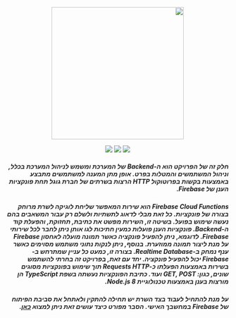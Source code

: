 <div dir="rtl">
  <p align="center">
    <a href="https://asmlearn.com/"><img src="https://i.imagesup.co/images2/42354bf8b1da4e293ec1f2fe01d6c83fadf50eb8.png" width="300"></a>
  </p>
<p align="center">
   <a href="https://firebase.google.com/docs/web/setup?authuser=0#from-the-cdn/"><img src="https://img.shields.io/badge/Firebase-v7.19.0-blue"></a>
   <a href="https://nodejs.org/en/docs/"><img src="https://img.shields.io/badge/Node.js-8-lightorange"></a>
   <a href="https://expressjs.com/"><img src="https://img.shields.io/badge/ExpressJS-v4.x-lightgrey"></a>
</p>
 <h5>
   חלק זה של הפרויקט הוא ה-Backend של המערכת ומשמש לניהול המערכת בכלל, וניהול המשתמשים והמטלות בפרט. אופן מתן המענה למשתמשים מתבצע באמצעות בקשות בפרוטוקול HTTP הרצות בשרתים של חברת גוגל תחת פונקציות הענן של Firebase. 
 </h5>
  <h5>
    Firebase Cloud Functions הוא שירות המאפשר שליחת לוגיקה לשרת מרוחק בצורה של פונקציות. כל זאת מבלי לדאוג לתשתיות ולשלם רק עבור המשאבים בהם נעשה שימוש בפועל. בשיטה זו, השירות מפשט את כתיבת, תחזוקת, והפעלת קוד ה-Backend.
פונקציות הענן פועלות כמעין חתיכות לגו אותן ניתן לחבר לכל שירותי Firebase. לדוגמא, ניתן להפעיל פונקציה כאשר תמונה מועלה לאחסון Firebase על מנת ליצור תמונה ממוזערת. בנוסף, ניתן לנקות נתוני משתמש מסוימים כאשר ענף נמחק ב-Realtime Database. בצורה זו, כמעט כל עניין שמתרחש ב- Firebase יכול להפעיל פונקציה. 
יחד עם זאת, בפרויקט זה בחרתי להשתמש בשירות באמצעות הפעלתו כ-Requests HTTP תוך שימוש בפונקציות מסוגים שונים, כגון: GET, POST ועוד. כתיבת הפונקציות נעשתה בשפת TypeScript הן מורצות בענן באמצעות טכנולוגיית Node.js 8.
  </h5>
  <h5>על מנת להתחיל לעבוד בצד השרת יש תחילה להתקין ולאתחל את סביבת הפיתוח של Firebase במחשבך האישי. הסבר מפורט כיצד עושים זאת ניתן למצוא <a href="https://firebase.google.com/docs/functions/get-started?hl=en">כאן</a>.</h5>
</div>


